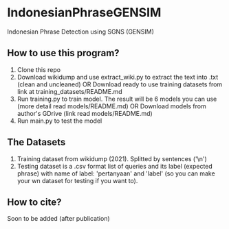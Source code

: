 # IndonesianPhraseGENSIM
Indonesian Phrase Detection using SGNS (GENSIM)

## How to use this program?
1. Clone this repo
2. Download wikidump and use extract_wiki.py to extract the text into .txt (clean and uncleaned) OR Download ready to use training datasets from link at training_datasets/README.md
3. Run training.py to train model. The result will be 6 models you can use (more detail read models/README.md) OR Download models from author's GDrive (link read models/README.md)
4. Run main.py to test the model

## The Datasets
1. Training dataset from wikidump (2021). Splitted by sentences ('\n')
2. Testing dataset is a .csv format list of queries and its label (expected phrase) with name of label: 'pertanyaan' and 'label' (so you can make your wn dataset for testing if you want to).

## How to cite?
Soon to be added (after publication)
